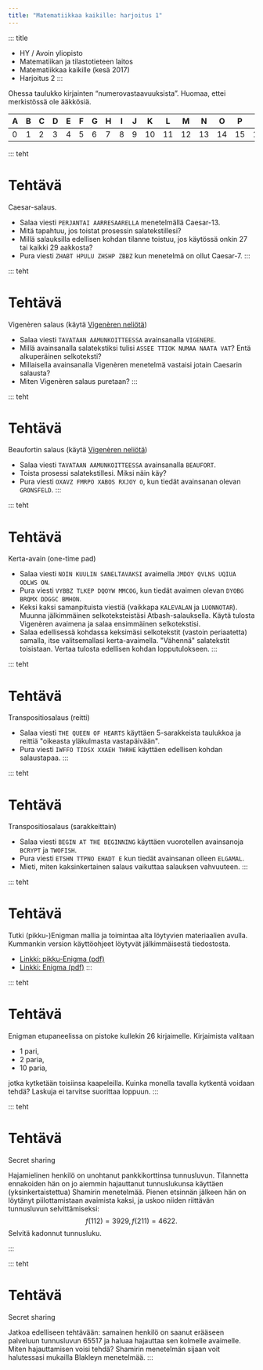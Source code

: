 ```yaml
---
title: "Matematiikkaa kaikille: harjoitus 1"
---
```

::: title
- HY / Avoin yliopisto
- Matematiikan ja tilastotieteen laitos
- Matematiikkaa kaikille (kesä 2017)
- Harjoitus 2
:::

Ohessa taulukko kirjainten “numerovastaavuuksista”. Huomaa, ettei merkistössä ole ääkkösiä.

|A|B|C|D|E|F|G|H|I|J|K|L|M|N|O|P|Q|R|S|T|U|V|W|X|Y|Z|
|-|-|-|-|-|-|-|-|-|-|-|-|-|-|-|-|-|-|-|-|-|-|-|-|-|-|
|0|1|2|3|4|5|6|7|8|9|10|11|12|13|14|15|16|17|18|19|20|21|22|23|24|25|

::: teht
# Tehtävä
Caesar-salaus.

* Salaa viesti `PERJANTAI AARRESAARELLA` menetelmällä Caesar-13.
* Mitä tapahtuu, jos toistat prosessin salatekstillesi?
* Millä salauksilla edellisen kohdan tilanne toistuu, jos käytössä onkin 27 tai kaikki 29 aakkosta?
* Pura viesti `ZHABT HPULU ZHSHP ZBBZ` kun menetelmä on ollut Caesar-7.
:::


::: teht
# Tehtävä
Vigenèren salaus (käytä [Vigenèren neliötä](assets/pdf/vigenere.pdf))

* Salaa viesti `TAVATAAN AAMUNKOITTEESSA` avainsanalla `VIGENERE`.
* Millä avainsanalla salatekstiksi tulisi `ASSEE TTIOK NUMAA NAATA VAT`? Entä alkuperäinen selkoteksti?
* Millaisella avainsanalla Vigenèren menetelmä vastaisi jotain Caesarin salausta?
* Miten Vigenèren salaus puretaan?
:::

::: teht
# Tehtävä
Beaufortin salaus (käytä [Vigenèren neliötä](assets/pdf/vigenere.pdf))

* Salaa viesti `TAVATAAN AAMUNKOITTEESSA` avainsanalla `BEAUFORT`.
* Toista prosessi salatekstillesi. Miksi näin käy?
* Pura viesti `OXAVZ FMRPO XABOS RXJOY O`, kun tiedät avainsanan olevan `GRONSFELD`.
:::

::: teht
# Tehtävä
Kerta-avain (one-time pad)

* Salaa viesti `NOIN KUULIN SANELTAVAKSI` avaimella `JMDOY QVLNS UQIUA ODLWS ON`.
* Pura viesti `VYBBZ TLKEP DQOYW MMCOG`, kun tiedät avaimen olevan `DYOBG BRQMX DDGGC BMHON`.
* Keksi kaksi samanpituista viestiä (vaikkapa `KALEVALAN` ja `LUONNOTAR`).
  Muunna jälkimmäinen selkoteksteistäsi Atbash-salauksella.
  Käytä tulosta Vigenèren avaimena ja salaa ensimmäinen selkotekstisi.
* Salaa edellisessä kohdassa keksimäsi selkotekstit (vastoin periaatetta)
  samalla, itse valitsemallasi kerta-avaimella. "Vähennä" salatekstit toisistaan.
  Vertaa tulosta edellisen kohdan lopputulokseen.
:::

::: teht
# Tehtävä
Transpositiosalaus (reitti)
* Salaa viesti `THE QUEEN OF HEARTS` käyttäen 5-sarakkeista taulukkoa
  ja reittiä "oikeasta yläkulmasta vastapäivään".
* Pura viesti `IWFFO TIDSX XXAEH THRHE` käyttäen edellisen kohdan salaustapaa.
:::

::: teht
# Tehtävä
Transpositiosalaus (sarakkeittain)
* Salaa viesti `BEGIN AT THE BEGINNING` käyttäen vuorotellen avainsanoja `BCRYPT` ja `TWOFISH`.
* Pura viesti `ETSHN TTPNO EHADT E` kun tiedät avainsanan olleen `ELGAMAL`.
* Mieti, miten kaksinkertainen salaus vaikuttaa salauksen vahvuuteen.
:::

::: teht
# Tehtävä
Tutki (pikku-)Enigman mallia ja toimintaa alta löytyvien materiaalien avulla.
Kummankin version käyttöohjeet löytyvät jälkimmäisestä tiedostosta.

* [Linkki: pikku-Enigma (pdf)](http://blogs.helsinki.fi/mathversum/files/2016/09/Enigma_osat.pdf)
* [Linkki: Enigma (pdf)](http://blogs.helsinki.fi/summamutikka/files/2014/06/Enigma.pdf)
:::

::: teht
# Tehtävä
Enigman etupaneelissa on pistoke kullekin 26 kirjaimelle. Kirjaimista valitaan

* 1 pari,
* 2 paria,
* 10 paria,

jotka kytketään toisiinsa kaapeleilla. Kuinka monella tavalla kytkentä voidaan tehdä?
Laskuja ei tarvitse suorittaa loppuun.
:::


::: teht
# Tehtävä
Secret sharing

Hajamielinen henkilö on unohtanut pankkikorttinsa tunnusluvun. Tilannetta ennakoiden hän on
jo aiemmin hajauttanut tunnuslukunsa käyttäen (yksinkertaistettua) Shamirin menetelmää.
Pienen etsinnän jälkeen hän on löytänyt piilottamistaan avaimista kaksi, ja uskoo niiden
riittävän tunnusluvun selvittämiseksi:
$$
f(112) = 3929, f(211) = 4622.
$$
Selvitä kadonnut tunnusluku.

:::

::: teht
# Tehtävä
Secret sharing

Jatkoa edelliseen tehtävään: samainen henkilö on saanut erääseen palveluun tunnusluvun
$65517$ ja haluaa hajauttaa sen kolmelle avaimelle. Miten hajauttamisen voisi tehdä?
Shamirin menetelmän sijaan voit halutessasi mukailla Blakleyn menetelmää.
:::
